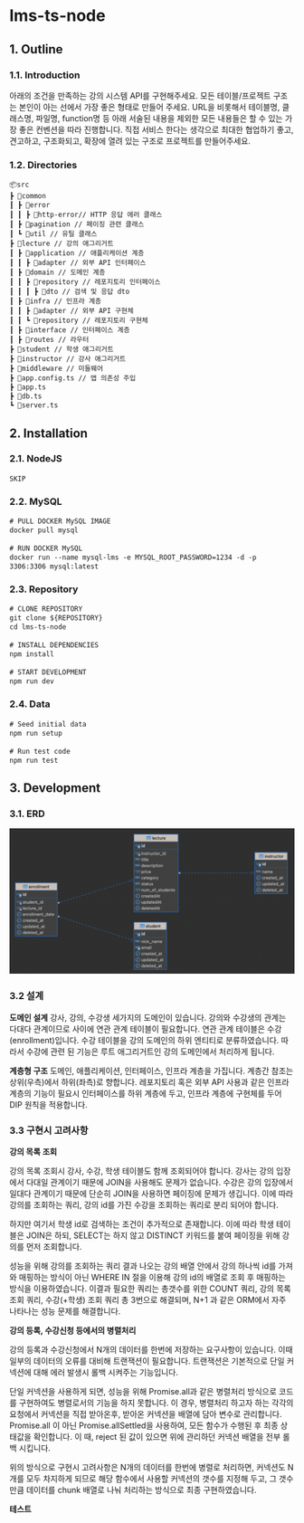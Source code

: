 # lms-ts-node

## 1. Outline

### 1.1. Introduction

아래의 조건을 만족하는 강의 시스템 API를 구현해주세요.
모든 테이블/프로젝트 구조는 본인이 아는 선에서 가장 좋은 형태로 만들어 주세요.
URL을 비롯해서 테이블명, 클래스명, 파일명, function명 등 아래 서술된 내용을 제외한 모든 내용들은 할 수 있는 가장 좋은 컨벤션을 따라 진행합니다.
직접 서비스 한다는 생각으로 최대한 협업하기 좋고, 견고하고, 구조화되고, 확장에 열려 있는 구조로 프로젝트를 만들어주세요.

### 1.2. Directories

```
📦src
┣ 📂common
┃ ┣ 📂error
┃ ┃ ┣ 📂http-error// HTTP 응답 에러 클래스
┃ ┣ 📂pagination // 페이징 관련 클래스
┃ ┗ 📂util // 유틸 클래스
┣ 📂lecture // 강의 애그리거트
┃ ┣ 📂application // 애플리케이션 계층
┃ ┃ ┣ 📂adapter // 외부 API 인터페이스
┃ ┣ 📂domain // 도메인 계층
┃ ┃ ┣ 📂repository // 레포지토리 인터페이스
┃ ┃ ┃ ┣ 📂dto // 검색 및 응답 dto
┃ ┣ 📂infra // 인프라 계층
┃ ┃ ┣ 📂adapter // 외부 API 구현체
┃ ┃ ┗ 📂repository // 레포지토리 구현체
┃ ┣ 📂interface // 인터페이스 계층
┃ ┣ 📂routes // 라우터
┣ 📂student // 학생 애그리거트
┣ 📂instructor // 강사 애그리거트
┣ 📂middleware // 미들웨어
┣ 📜app.config.ts // 앱 의존성 주입
┣ 📜app.ts
┣ 📜db.ts
┗ 📜server.ts
```

## 2. Installation

### 2.1. NodeJS

```
SKIP
```

### 2.2. MySQL

```
# PULL DOCKER MySQL IMAGE
docker pull mysql

# RUN DOCKER MySQL
docker run --name mysql-lms -e MYSQL_ROOT_PASSWORD=1234 -d -p 3306:3306 mysql:latest
```

### 2.3. Repository

```
# CLONE REPOSITORY
git clone ${REPOSITORY}
cd lms-ts-node

# INSTALL DEPENDENCIES
npm install

# START DEVELOPMENT
npm run dev
```

### 2.4. Data

```
# Seed initial data
npm run setup

# Run test code
npm run test
```

## 3. Development

### 3.1. ERD

![Alt text](image.png)

### 3.2 설계

**도메인 설계**
강사, 강의, 수강생 세가지의 도메인이 있습니다.
강의와 수강생의 관계는 다대다 관계이므로 사이에 연관 관계 테이블이 필요합니다.
연관 관계 테이블은 수강(enrollment)입니다.
수강 테이블을 강의 도메인의 하위 엔티티로 분류하였습니다.
따라서 수강에 관련 된 기능은 루트 애그리거트인 강의 도메인에서 처리하게 됩니다.

**계층형 구조**
도메인, 애플리케이션, 인터페이스, 인프라 계층을 가집니다.
계층간 참조는 상위(우측)에서 하위(좌측)로 향합니다.
레포지토리 혹은 외부 API 사용과 같은 인프라 계층의 기능이 필요시
인터페이스를 하위 계층에 두고, 인프라 계층에 구현체를 두어 DIP 원칙을 적용합니다.

### 3.3 구현시 고려사항

**강의 목록 조회**

강의 목록 조회시 강사, 수강, 학생 테이블도 함께 조회되어야 합니다.
강사는 강의 입장에서 다대일 관계이기 때문에 JOIN을 사용해도 문제가 없습니다.
수강은 강의 입장에서 일대다 관계이기 때문에 단순히 JOIN을 사용하면 페이징에 문제가 생깁니다.
이에 따라 강의를 조회하는 쿼리, 강의 id를 가진 수강을 조회하는 쿼리로 분리 되어야 합니다.

하지만 여기서 학생 id로 검색하는 조건이 추가적으로 존재합니다.
이에 따라 학생 테이블은 JOIN은 하되, SELECT는 하지 않고 DISTINCT 키워드를 붙여 페이징을 위해 강의를 먼저 조회합니다.

성능을 위해 강의를 조회하는 쿼리 결과 나오는 강의 배열 안에서 강의 하나씩 id를 가져와 매핑하는 방식이 아닌
WHERE IN 절을 이용해 강의 id의 배열로 조회 후 매핑하는 방식을 이용하였습니다.
이결과 필요한 쿼리는 총갯수를 위한 COUNT 쿼리, 강의 목록 조회 쿼리, 수강(+학생) 조회 쿼리 총 3번으로 해결되며,
N+1 과 같은 ORM에서 자주 나타나는 성능 문제를 해결합니다.

**강의 등록, 수강신청 등에서의 병렬처리**

강의 등록과 수강신청에서 N개의 데이터를 한번에 저장하는 요구사항이 있습니다.
이때 일부의 데이터의 오류를 대비해 트랜잭션이 필요합니다.
트랜잭션은 기본적으로 단일 커넥션에 대해 에러 발생시 롤백 시켜주는 기능입니다.

단일 커넥션을 사용하게 되면, 성능을 위해 Promise.all과 같은 병렬처리 방식으로 코드를 구현하여도 병렬로서의 기능을 하지 못합니다.
이 경우, 병렬처리 하고자 하는 각각의 요청에서 커넥션을 직접 받아온후, 받아온 커넥션을 배열에 담아 변수로 관리합니다.
Promise.all 이 아닌 Promise.allSettled을 사용하여, 모든 함수가 수행된 후 최종 상태값을 확인합니다.
이 때, reject 된 값이 있으면 위에 관리하던 커넥션 배열을 전부 롤백 시킵니다.

위의 방식으로 구현시 고려사항은 N개의 데이터를 한번에 병렬로 처리하면, 커넥션도 N개를 모두 차지하게 되므로
해당 함수에서 사용할 커넥션의 갯수를 지정해 두고, 그 갯수만큼 데이터를 chunk 배열로 나눠 처리하는 방식으로 최종 구현하였습니다.

**테스트**
